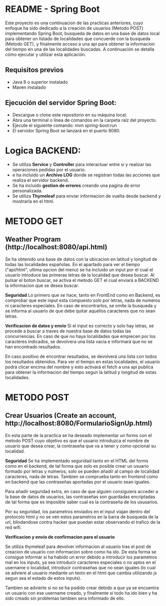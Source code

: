 # README - Spring Boot
Este proyecto es una continuacion de las practicas anteriores, cuyo enfoque ha sido dedicado a la creación de usuarios (Metodo POST) implementando Spring Boot, busqueda de datos en una base de datos local para obtener un listado de localidades que concuerde con la busqueda (Metodo GET), y finalmente acceso a una api para obtener la informacion del tiempo en una de las localidades buscadas. 
A continuación se detalla cómo ejecutar y utilizar esta aplicación.

## Requisitos previos
- Java 8 o superior instalado
- Maven instalado

## Ejecución del servidor Spring Boot:
- Descargue o clone este repositorio en su máquina local.
- Abra una terminal o línea de comandos en la carpeta raíz del proyecto.
- Ejecute el siguiente comando: mvn spring-boot:run
- El servidor Spring Boot se lanzará en el puerto 8080.



# Logica BACKEND:
- Se utiliza **Service** y **Controller** para interactuar entre si y realizar las operaciones pedidas por el usuario.
- e ha incluido un **Archivo LOG** donde se registran todas las acciones que realiza el servidor backend.
- Se ha incluido **gestion de errores** creando una pagina de error personalizada.
- Se utiliza **Thymeleaf** para enviar informacion de vuelta desde backend y mostrarla en el html.




# METODO GET

## Weather Program (http://localhost:8080/api.html)

Se ha obtenido una base de datos con la ubicacion en latitud y longitud de todas las localidades españolas.
En el apartado para ver el tiempo ("api/html", ultima opcion del menu) se ha incluido un input por el cual el usuario introduce las primeras letras de la localidad que desea buscar. Al pulsar el boton buscar, se activa el metodo GET el cual enviará a BACKEND la informacion que se desea buscar.

**Seguridad**
Lo primero que se hace, tanto en FrontEnd como en Backend, es comprobar que este input esta compuesto solo por letras, nada de numeros ni caracteres especiales.
En caso de encontrarlos, se omite la busqueda y se informa al usuario de que debe quitar aquellos caracteres que no sean letras.


**Verificacion de datos y envio**
Si el input es correcto y solo hay letras, se procede a buscar a traves de nuestra base de datos todas las concurrencias.
En caso de que no haya localidades que empiecen por los caracteres indicados, se devolvera una lista vacia e informará que no se han encontrado resultados.

En caso positivo de encontrar resultados, se devolverá una lista con todos los resultados obtenidos. Para ver el tiempo en estas localidades, el usuario podrá clicar encima del nombre y esto activará el fetch a una api publica para obtener la informacion del tiempo segun la latitud y longitud de estas localidades.



# METODO POST

## Crear Usuarios (Create an account, http://localhost:8080/FormularioSignUp.html)

En esta parte de la practica se ha deseado implementar un forms con el metodo POST cuyo objetivo es que el usuario introduzca el nombre de usuario que desea crear, la contraseña que va a tener y como opcional su localidad.

**Seguridad**
Se ha implementado seguridad tanto en el HTML del forms como en el backend, de tal forma que solo es posible crear un usuario formado por letras y numeros, solo se pueden añadir al campo de localidad caracteres, nada de letras.
Tambien se comprueba tanto en frontend como en backend que las contraseñas aportadas por el usuario sean iguales.

Para añadir seguridad extra, en caso de que alguien consiguiera acceder a la base de datos de usuarios, las contraseñas son guardadas encriptadas de tal forma que es imposible saber cual es la contraseña de los ususarios.

Por su seguridad, los parametros enviados en el input viajan dentro del protocolo html y no se ven estos parametros en la barra de busqueda de la url, blindandose contra hacker que puedan estar observando el trafico de la red wifi.


**Verificacion y envio de confirmacion para el usuario**

Se utiliza thymeleaf para devolver informacion al usuario tras el post de creacion de usuario con informacion sobre como ha ido.
De esta forma se consigue informar si ha habido un error debido a introducir los parametros mal en los inputs, ya sea introducir caracteres especiales o no aptos en el username o localidad, introducir contraseñas que no sean iguales (lo cual se adviere al usuario mediante un texto en el html que cambia utilizando js segun sea el estado de estos inputs).

Tambien se advierte si no se ha podido crear debido a que ya se encuentra un usuario con ese username creado, y finalmente si todo ha ido bien y ha sido creado sin problemas tambien sera informado de ello.


